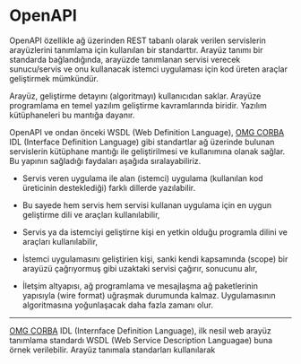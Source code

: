 # OpenAPI

OpenAPI özellikle ağ üzerinden REST tabanlı olarak verilen servislerin arayüzlerini tanımlama için kullanılan bir standarttır. Arayüz tanımı bir standarda bağlandığında, arayüzde tanımlanan servisi verecek sunucu/servis ve onu kullanacak istemci uygulaması için kod üreten araçlar geliştirmek mümkündür.

Arayüz, geliştirme detayını (algoritmayı) kullanıcıdan saklar. Arayüze programlama en temel yazılım geliştirme kavramlarında biridir. Yazılım kütüphaneleri bu mantığa dayanır.

OpenAPI ve ondan önceki WSDL (Web Definition Language), [OMG CORBA](https://www.omg.org/corba/) IDL (Interface Definition Language) gibi standartlar ağ üzerinde bulunan servislerin kütüphane mantığı ile geliştirilmesi ve kullanımına olanak sağlar. Bu yapının sağladığı faydaları aşağıda sıralayabiliriz.

* Servis veren uygulama ile alan (istemci) uygulama (kullanılan kod üreticinin desteklediği) farklı dillerde yazılabilir.
  
* Bu sayede hem servis hem servisi kullanan uygulama için en uygun geliştirme dili ve araçları kullanılabilir,

* Servis ya da istemciyi geliştirne kişi en yetkin olduğu programla dilini ve araçları kullanılabilir,

* İstemci uygulamasını geliştirien kişi, sanki kendi kapsamında (scope) bir arayüzü çağrıyormuş gibi uzaktaki servisi çağırır, sonucunu alır,
  
* İletşim altyapısı, ağ programlama ve mesajlaşma ağ paketlerinin yapısıyla (wire format) uğraşmak durumunda kalmaz. Uygulamasının algoritmasına yoğunlaşacak daha fazla zamanı olur.
   

---

[OMG CORBA](https://www.omg.org/corba/) IDL (Internface Definition Language), ilk nesil web arayüz tanımlama standardı WSDL (Web Service Description Languagae) buna örnek verilebilir. Arayüz tanımala standarları kullanılarak 